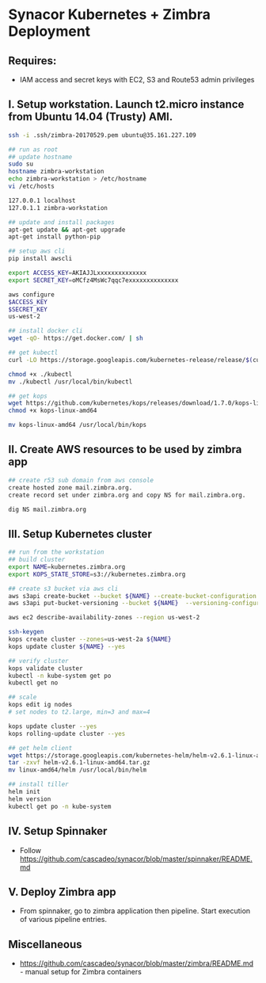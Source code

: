 # Synacor Kubernetes + Zimbra Deployment


## Requires:

- IAM access and secret keys with EC2, S3 and Route53 admin privileges


## I. Setup workstation. Launch t2.micro instance from Ubuntu 14.04 (Trusty) AMI.

```bash
ssh -i .ssh/zimbra-20170529.pem ubuntu@35.161.227.109

## run as root
## update hostname
sudo su
hostname zimbra-workstation
echo zimbra-workstation > /etc/hostname
vi /etc/hosts

127.0.0.1 localhost
127.0.1.1 zimbra-workstation

## update and install packages
apt-get update && apt-get upgrade
apt-get install python-pip

## setup aws cli
pip install awscli

export ACCESS_KEY=AKIAJJLxxxxxxxxxxxxxx
export SECRET_KEY=oMCfz4MsWc7qqc7exxxxxxxxxxxxxx

aws configure
$ACCESS_KEY
$SECRET_KEY
us-west-2

## install docker cli
wget -qO- https://get.docker.com/ | sh

## get kubectl
curl -LO https://storage.googleapis.com/kubernetes-release/release/$(curl -s https://storage.googleapis.com/kubernetes-release/release/stable.txt)/bin/linux/amd64/kubectl

chmod +x ./kubectl
mv ./kubectl /usr/local/bin/kubectl

## get kops
wget https://github.com/kubernetes/kops/releases/download/1.7.0/kops-linux-amd64
chmod +x kops-linux-amd64

mv kops-linux-amd64 /usr/local/bin/kops
```

## II. Create AWS resources to be used by zimbra app

```bash
## create r53 sub domain from aws console
create hosted zone mail.zimbra.org.
create record set under zimbra.org and copy NS for mail.zimbra.org.

dig NS mail.zimbra.org
```

## III. Setup Kubernetes cluster

```bash
## run from the workstation
## build cluster
export NAME=kubernetes.zimbra.org
export KOPS_STATE_STORE=s3://kubernetes.zimbra.org

## create s3 bucket via aws cli
aws s3api create-bucket --bucket ${NAME} --create-bucket-configuration LocationConstraint=us-west-2
aws s3api put-bucket-versioning --bucket ${NAME}  --versioning-configuration Status=Enabled

aws ec2 describe-availability-zones --region us-west-2

ssh-keygen
kops create cluster --zones=us-west-2a ${NAME}
kops update cluster ${NAME} --yes

## verify cluster
kops validate cluster
kubectl -n kube-system get po
kubectl get no

## scale
kops edit ig nodes
# set nodes to t2.large, min=3 and max=4

kops update cluster --yes
kops rolling-update cluster --yes

## get helm client
wget https://storage.googleapis.com/kubernetes-helm/helm-v2.6.1-linux-amd64.tar.gz
tar -zxvf helm-v2.6.1-linux-amd64.tar.gz
mv linux-amd64/helm /usr/local/bin/helm

## install tiller
helm init
helm version
kubectl get po -n kube-system
```

## IV. Setup Spinnaker

* Follow https://github.com/cascadeo/synacor/blob/master/spinnaker/README.md

## V. Deploy Zimbra app

* From spinnaker, go to zimbra application then pipeline. Start execution of various pipeline entries.

## Miscellaneous

* https://github.com/cascadeo/synacor/blob/master/zimbra/README.md - manual setup for Zimbra containers

